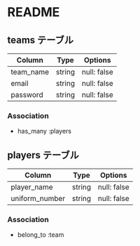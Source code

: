 # README

## teams テーブル

| Column        | Type   | Options     |
| ------------- | ------ | ----------- |
| team_name     | string | null: false |
| email         | string | null: false |
| password      | string | null: false |

### Association
- has_many :players


## players テーブル

| Column           | Type   | Options     |
| ---------------- | ------ | ----------- |
| player_name      | string | null: false |
| uniform_number   | string | null: false |

### Association

- belong_to :team
